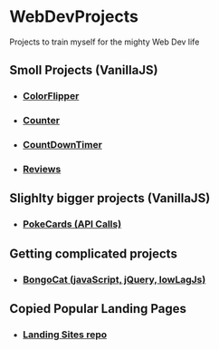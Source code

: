 # WebDevProjects

Projects to train myself for the mighty Web Dev life

## Smoll Projects (VanillaJS)

- ### [ColorFlipper](https://quirky-noyce-195dd1.netlify.app/)
- ### [Counter](https://elegant-bohr-41478e.netlify.app/)
- ### [CountDownTimer](https://competent-shaw-e3a5ca.netlify.app/)
- ### [Reviews](https://festive-fermi-af1a1b.netlify.app/)

## Slighlty bigger projects (VanillaJS)

- ### [PokeCards (API Calls)](https://ecstatic-villani-6adfe0.netlify.app/)

## Getting complicated projects
- ### [BongoCat (javaScript, jQuery, lowLagJs)](https://sad-feynman-a187fd.netlify.app/)

## Copied Popular Landing Pages

- ### [Landing Sites repo](https://github.com/RakeMeUp/static_sites)
